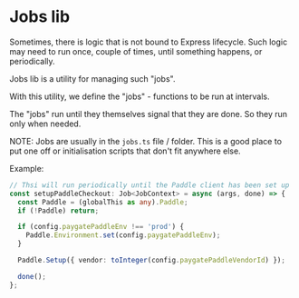 # Jobs lib

Sometimes, there is logic that is not bound to Express lifecycle. Such logic may need
to run once, couple of times, until something happens, or periodically.

Jobs lib is a utility for managing such "jobs".

With this utility, we define the "jobs" - functions to be run at intervals.

The "jobs" run until they themselves signal that they are done. So they
run only when needed.

NOTE: Jobs are usually in the `jobs.ts` file / folder. This is a good place
to put one off or initialisation scripts that don't fit anywhere else.

Example:

```ts
// Thsi will run periodically until the Paddle client has been set up
const setupPaddleCheckout: Job<JobContext> = async (args, done) => {
  const Paddle = (globalThis as any).Paddle;
  if (!Paddle) return;

  if (config.paygatePaddleEnv !== 'prod') {
    Paddle.Environment.set(config.paygatePaddleEnv);
  }

  Paddle.Setup({ vendor: toInteger(config.paygatePaddleVendorId) });

  done();
};
```

